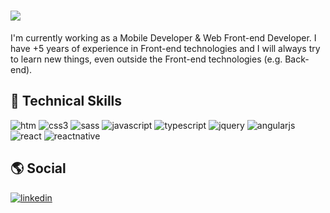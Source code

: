 # ![](https://media-exp3.licdn.com/dms/image/C4E16AQFBAnw5rJvB9A/profile-displaybackgroundimage-shrink_350_1400/0/1625620634511?e=1631145600&v=beta&t=YR9Ysy9o7VfbfCXGPOZJ70M53VQVzVlt2DJjHkQf1pQ)


I'm currently working as a Mobile Developer & Web Front-end Developer.
I have +5 years of experience in Front-end technologies and I will always try to learn new things, even outside the Front-end technologies (e.g. Back-end).

## :rocket: Technical Skills

![htm](https://img.shields.io/badge/-HTML-/?logoColor=white&color=orange&style=flat&logo=HTML5)
![css3](https://img.shields.io/badge/-CSS-/?logoColor=white&color=blue&style=flat&logo=CSS3)
![sass](https://img.shields.io/badge/-CSS-/?logoColor=white&color=CD6799&style=flat&logo=SASS)
![javascript](https://img.shields.io/badge/-Javascript-/?logoColor=white&color=yellow&style=flat&logo=JAVASCRIPT)
![typescript](https://img.shields.io/badge/-Typescript-/?logoColor=white&color=007acc&style=flat&logo=TYPESCRIPT)
![jquery](https://img.shields.io/badge/-jQuery-/?logoColor=white&color=0868AC&style=flat&logo=JQUERY)
![angularjs](https://img.shields.io/badge/-AngularJS-/?logoColor=white&color=dd1b16&style=flat&logo=ANGULARJS)
![react](https://img.shields.io/badge/-React-/?logoColor=white&color=blue&style=flat&logo=REACT)
![reactnative](https://img.shields.io/badge/-React%20Native-/?logoColor=white&color=3e9fb9&style=flat&logo=REACT)

## :earth_americas: Social 

<a href="https://www.linkedin.com/in/pmafpinho/" target="_blank">![linkedin](https://img.shields.io/badge/-LinkedIn-/?logoColor=white&color=blue&style=flat&logo=LINKEDIN)</a>

